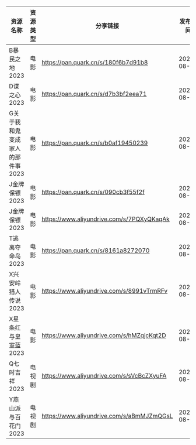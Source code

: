 | 资源名称               | 资源类型 | 分享链接                                      | 发布时间       |
| ------------------ | ---- | ----------------------------------------- | ---------- |
| B暴民之地2023          | 电影   | https://pan.quark.cn/s/180f6b7d91b8       | 2023-08-11 |
| D谍之心2023           | 电影   | https://pan.quark.cn/s/d7b3bf2eea71       | 2023-08-11 |
| G关于我和鬼变成家人的那件事2023 | 电影   | https://pan.quark.cn/s/b0af19450239       | 2023-08-11 |
| J金牌保镖2023          | 电影   | https://pan.quark.cn/s/090cb3f55f2f       | 2023-08-11 |
| J金牌保镖2023          | 电影   | https://www.aliyundrive.com/s/7PQXyQKaqAk | 2023-08-11 |
| T逃离夺命岛2023         | 电影   | https://pan.quark.cn/s/8161a8272070       | 2023-08-11 |
| X兴安岭猎人传说2023       | 电影   | https://www.aliyundrive.com/s/8991vTrmRFv | 2023-08-11 |
| X星条红与皇室蓝2023       | 电影   | https://www.aliyundrive.com/s/hMZqjcKqt2D | 2023-08-11 |
| Q七时吉祥2023          | 电视剧  | https://www.aliyundrive.com/s/sVcBcZXyuFA | 2023-08-11 |
| Y燕山派与百花门2023       | 电视剧  | https://www.aliyundrive.com/s/aBmMJZmQGsL | 2023-08-11 |
